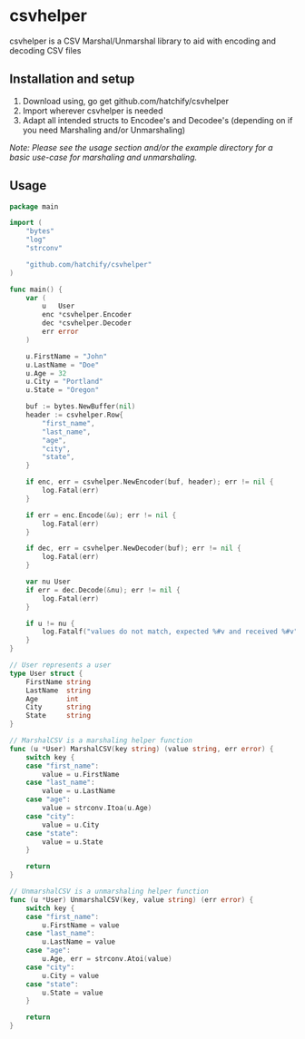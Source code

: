 # csvhelper

csvhelper is a CSV Marshal/Unmarshal library to aid with encoding and decoding CSV files

## Installation and setup

1. Download using, go get github.com/hatchify/csvhelper
2. Import wherever csvhelper is needed
3. Adapt all intended structs to Encodee's and Decodee's (depending on if you need Marshaling and/or Unmarshaling)

*Note: Please see the usage section and/or the example directory for a basic use-case for marshaling and unmarshaling.*

## Usage

<!-- markdownlint-disable -->
```go
package main

import (
	"bytes"
	"log"
	"strconv"

	"github.com/hatchify/csvhelper"
)

func main() {
	var (
		u   User
		enc *csvhelper.Encoder
		dec *csvhelper.Decoder
		err error
	)

	u.FirstName = "John"
	u.LastName = "Doe"
	u.Age = 32
	u.City = "Portland"
	u.State = "Oregon"

	buf := bytes.NewBuffer(nil)
	header := csvhelper.Row{
		"first_name",
		"last_name",
		"age",
		"city",
		"state",
	}

	if enc, err = csvhelper.NewEncoder(buf, header); err != nil {
		log.Fatal(err)
	}

	if err = enc.Encode(&u); err != nil {
		log.Fatal(err)
	}

	if dec, err = csvhelper.NewDecoder(buf); err != nil {
		log.Fatal(err)
	}

	var nu User
	if err = dec.Decode(&nu); err != nil {
		log.Fatal(err)
	}

	if u != nu {
		log.Fatalf("values do not match, expected %#v and received %#v", u, nu)
	}
}

// User represents a user
type User struct {
	FirstName string
	LastName  string
	Age       int
	City      string
	State     string
}

// MarshalCSV is a marshaling helper function
func (u *User) MarshalCSV(key string) (value string, err error) {
	switch key {
	case "first_name":
		value = u.FirstName
	case "last_name":
		value = u.LastName
	case "age":
		value = strconv.Itoa(u.Age)
	case "city":
		value = u.City
	case "state":
		value = u.State
	}

	return
}

// UnmarshalCSV is a unmarshaling helper function
func (u *User) UnmarshalCSV(key, value string) (err error) {
	switch key {
	case "first_name":
		u.FirstName = value
	case "last_name":
		u.LastName = value
	case "age":
		u.Age, err = strconv.Atoi(value)
	case "city":
		u.City = value
	case "state":
		u.State = value
	}

	return
}

```
<!-- markdownlint-enable -->
